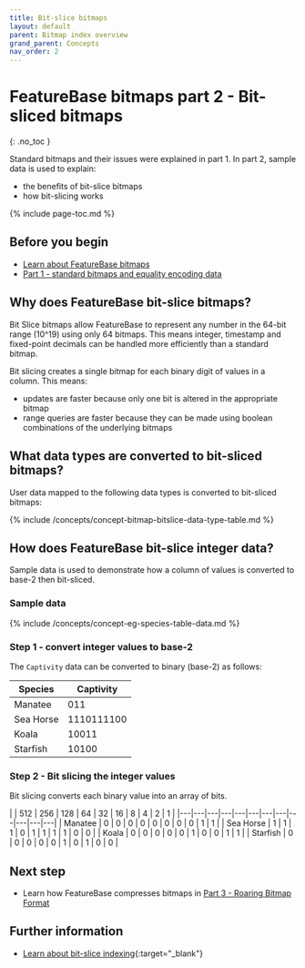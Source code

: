 ```yaml
---
title: Bit-slice bitmaps
layout: default
parent: Bitmap index overview
grand_parent: Concepts
nav_order: 2
---
```


# FeatureBase bitmaps part 2 - Bit-sliced bitmaps
{: .no_toc }

Standard bitmaps and their issues were explained in part 1. In part 2, sample data is used to explain:
* the benefits of bit-slice bitmaps
* how bit-slicing works

{% include page-toc.md %}

## Before you begin

* [Learn about FeatureBase bitmaps](/docs/concepts/concept-bitmaps)
* [Part 1 - standard bitmaps and equality encoding data](/docs/concepts/concept-bitmaps-standard)

## Why does FeatureBase bit-slice bitmaps?

Bit Slice bitmaps allow FeatureBase to represent any number in the 64-bit range (10^19) using only 64 bitmaps. This means integer, timestamp and fixed-point decimals can be handled more efficiently than a standard bitmap.

Bit slicing creates a single bitmap for each binary digit of values in a column. This means:
* updates are faster because only one bit is altered in the appropriate bitmap
* range queries are faster because they can be made using boolean combinations of the underlying bitmaps

## What data types are converted to bit-sliced bitmaps?

User data mapped to the following data types is converted to bit-sliced bitmaps:

{% include /concepts/concept-bitmap-bitslice-data-type-table.md %}

## How does FeatureBase bit-slice integer data?

Sample data is used to demonstrate how a column of values is converted to base-2 then bit-sliced.

### Sample data

{% include /concepts/concept-eg-species-table-data.md %}

### Step 1 - convert integer values to base-2

The `Captivity` data can be converted to binary (base-2) as follows:

| Species | Captivity |
|---|---|
| Manatee | 011 |
| Sea Horse | 1110111100 |
| Koala | 10011 |
| Starfish | 10100 |

### Step 2 - Bit slicing the integer values

Bit slicing converts each binary value into an array of bits.

|  | 512 | 256 | 128 | 64 | 32 | 16 | 8 | 4 | 2 | 1 |
|---|---|---|---|---|---|---|---|---|---|---|---|
| Manatee | 0 | 0 | 0 | 0 | 0 | 0 | 0 | 0 | 1 | 1 |
| Sea Horse | 1 | 1 | 1 | 0 | 1 | 1 | 1 | 1 | 0 | 0 |
| Koala | 0 | 0 | 0 | 0 | 0 | 1 | 0 | 0 | 1 | 1 |
| Starfish | 0 | 0 | 0 | 0 | 0 | 1 | 0 | 1 | 0 | 0 |

## Next step

* Learn how FeatureBase compresses bitmaps in [Part 3 - Roaring Bitmap Format](/docs/concepts/concept-fb-pt3-roaring-bitmap-format)

## Further information

* [Learn about bit-slice indexing](https://pages.cs.wisc.edu/~nil/764/DADS/36_improved-query-performance-with.pdf){:target="_blank"}
<!--
Content based on:
* https://www.featurebase.com/blog/featurebase-technical-white-paper
* https://www.featurebase.com/blog/bitmaps-making-real-time-analytics-real
* https://www.featurebase.com/blog/range-encoded-bitmaps
-->
